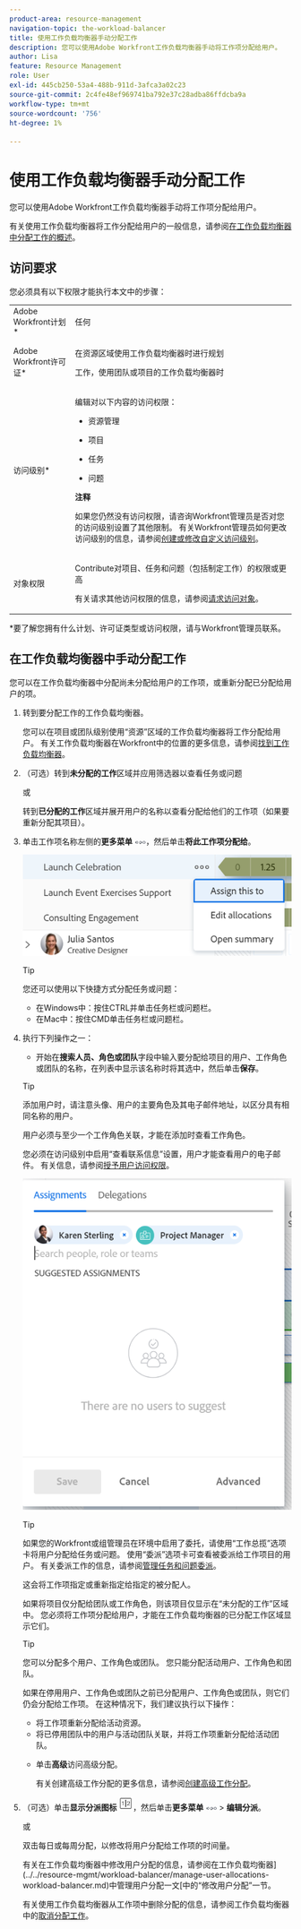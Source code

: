 ```yaml
---
product-area: resource-management
navigation-topic: the-workload-balancer
title: 使用工作负载均衡器手动分配工作
description: 您可以使用Adobe Workfront工作负载均衡器手动将工作项分配给用户。
author: Lisa
feature: Resource Management
role: User
exl-id: 445cb250-53a4-488b-911d-3afca3a02c23
source-git-commit: 2c4fe48ef969741ba792e37c28adba86ffdcba9a
workflow-type: tm+mt
source-wordcount: '756'
ht-degree: 1%

---
```


# 使用工作负载均衡器手动分配工作

您可以使用Adobe Workfront工作负载均衡器手动将工作项分配给用户。

有关使用工作负载均衡器将工作分配给用户的一般信息，请参阅[在工作负载均衡器中分配工作的概述](../../resource-mgmt/workload-balancer/assign-work-in-workload-balancer.md)。

## 访问要求

您必须具有以下权限才能执行本文中的步骤：

<table style="table-layout:auto"> 
 <col> 
 <col> 
 <tbody> 
  <tr> 
   <td role="rowheader">Adobe Workfront计划*</td> 
   <td> <p>任何 </p> </td> 
  </tr> 
  <tr> 
   <td role="rowheader">Adobe Workfront许可证*</td> 
   <td> <p>在资源区域使用工作负载均衡器时进行规划</p>
   <p>工作，使用团队或项目的工作负载均衡器时</p>
 </td> 
  </tr> 
  <tr> 
   <td role="rowheader">访问级别*</td> 
   <td> <p>编辑对以下内容的访问权限：</p> 
    <ul> 
     <li> <p>资源管理</p> </li> 
     <li> <p>项目</p> </li> 
     <li> <p>任务</p> </li> 
     <li> <p>问题</p> </li> 
    </ul> <p><b>注释</b>

如果您仍然没有访问权限，请咨询Workfront管理员是否对您的访问级别设置了其他限制。 有关Workfront管理员如何更改访问级别的信息，请参阅<a href="../../administration-and-setup/add-users/configure-and-grant-access/create-modify-access-levels.md" class="MCXref xref">创建或修改自定义访问级别</a>。</p> </td>
</tr> 
  <tr> 
   <td role="rowheader">对象权限</td> 
   <td> <p>Contribute对项目、任务和问题（包括制定工作）的权限或更高</p> <p>有关请求其他访问权限的信息，请参阅<a href="../../workfront-basics/grant-and-request-access-to-objects/request-access.md" class="MCXref xref">请求访问对象</a>。</p> </td> 
  </tr> 
 </tbody> 
</table>

&#42;要了解您拥有什么计划、许可证类型或访问权限，请与Workfront管理员联系。

## 在工作负载均衡器中手动分配工作

您可以在工作负载均衡器中分配尚未分配给用户的工作项，或重新分配已分配给用户的项。

1. 转到要分配工作的工作负载均衡器。

   您可以在项目或团队级别使用“资源”区域的工作负载均衡器将工作分配给用户。 有关工作负载均衡器在Workfront中的位置的更多信息，请参阅[找到工作负载均衡器](../../resource-mgmt/workload-balancer/locate-workload-balancer.md)。

1. （可选）转到&#x200B;**未分配的工作**&#x200B;区域并应用筛选器以查看任务或问题

   或

   转到&#x200B;**已分配的工作**&#x200B;区域并展开用户的名称以查看分配给他们的工作项（如果要重新分配其项目）。

1. 单击工作项名称左侧的&#x200B;**更多菜单** ![](assets/qs-more-menu.png)，然后单击&#x200B;**将此工作项分配给**。

   ![](assets/assign-this-to-link-from-task-wb-nwe-350x104.png)

   >[!TIP]
   >
   >您还可以使用以下快捷方式分配任务或问题：
   >
   >* 在Windows中：按住CTRL并单击任务栏或问题栏。
   >* 在Mac中：按住CMD单击任务栏或问题栏。

1. 执行下列操作之一：

   * 开始在&#x200B;**搜索人员、角色或团队**&#x200B;字段中输入要分配给项目的用户、工作角色或团队的名称，在列表中显示该名称时将其选中，然后单击&#x200B;**保存**。

   >[!TIP]
   >
   >添加用户时，请注意头像、用户的主要角色及其电子邮件地址，以区分具有相同名称的用户。
   >
   >用户必须与至少一个工作角色关联，才能在添加时查看工作角色。
   >
   > 您必须在访问级别中启用“查看联系信息”设置，用户才能查看用户的电子邮件。 有关信息，请参阅[授予用户访问权限](../../administration-and-setup/add-users/configure-and-grant-access/grant-access-other-users.md)。


   ![](assets/assignments-box-with-advanced-assignments-delegations-wb.png)

   >[!TIP]
   >
   > 如果您的Workfront或组管理员在环境中启用了委托，请使用“工作总揽”选项卡将用户分配给任务或问题。 使用“委派”选项卡可查看被委派给工作项目的用户。 有关委派工作的信息，请参阅[管理任务和问题委派](../../manage-work/delegate-work/how-to-delegate-work.md)。


   这会将工作项指定或重新指定给指定的被分配人。

   如果将项目仅分配给团队或工作角色，则该项目仅显示在“未分配的工作”区域中。 您必须将工作项分配给用户，才能在工作负载均衡器的已分配工作区域显示它们。

   >[!TIP]
   >
   >您可以分配多个用户、工作角色或团队。 您只能分配活动用户、工作角色和团队。
   >
   >
   >如果在停用用户、工作角色或团队之前已分配用户、工作角色或团队，则它们仍会分配给工作项。 在这种情况下，我们建议执行以下操作：
   >
   >   
   >   
   >   * 将工作项重新分配给活动资源。
   >   * 将已停用团队中的用户与活动团队关联，并将工作项重新分配给活动团队。
   >   
   >

   * 单击&#x200B;**高级**&#x200B;访问高级分配。

     有关创建高级工作分配的更多信息，请参阅[创建高级工作分配](../../manage-work/tasks/assign-tasks/create-advanced-assignments.md)。

1. （可选）单击&#x200B;**显示分派图标** ![](assets/show-allocations-icon-small.png)，然后单击&#x200B;**更多菜单** ![](assets/qs-more-menu.png) > **编辑分派**。

   或

   双击每日或每周分配，以修改将用户分配给工作项的时间量。

   有关在工作负载均衡器中修改用户分配的信息，请参阅在工作负载均衡器](../../resource-mgmt/workload-balancer/manage-user-allocations-workload-balancer.md)中管理用户分配一文[中的“修改用户分配”一节。

   有关使用工作负载均衡器从工作项中删除分配的信息，请参阅工作负载均衡器中的[取消分配工作](../../resource-mgmt/workload-balancer/unassign-work-in-workload-balancer.md)。

    
